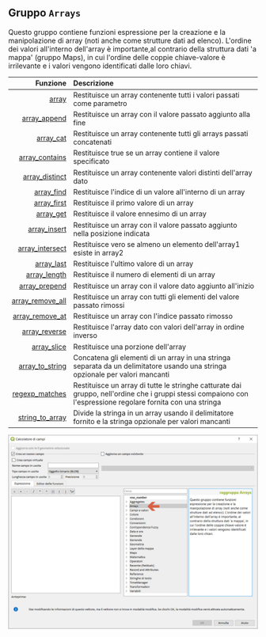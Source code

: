 ## Gruppo `Arrays`

Questo gruppo contiene funzioni espressione per la creazione e la manipolazione di array (noti anche come strutture dati ad elenco). L'ordine dei valori all'interno dell'array è importante,al contrario della struttura dati 'a mappa' (gruppo Maps), in cui l'ordine delle coppie chiave-valore è irrilevante e i valori vengono identificati dalle loro chiavi.

| Funzione  | Descrizione|
|----------:|:-----------|
|[array](array.md)|Restituisce un array contenente tutti i valori passati come parametro|
|[array_append](array_append,md)|Restituisce un array con il valore passato aggiunto alla fine|
|[array_cat](array_cat.md)|Restituisce un array contenente tutti gli arrays passati concatenati|
|[array_contains](array_contains.md)|Restituisce true se un array contiene il valore specificato|
|[array_distinct](array_distinct.md)|Restituisce un array contenente valori distinti dell'array dato|
|[array_find](array_find.md)|Restituisce l'indice di un valore all'interno di un array|
|[array_first](array_first.md)|Restituisce il primo valore di un array|
|[array_get](array_get.md)|Restituisce il valore ennesimo di un array|
|[array_insert](array_insert.md)|Restituisce un array con il valore passato aggiunto nella posizione indicata|
|[array_intersect](array_intersect.md)|Restituisce vero se almeno un elemento dell'array1 esiste in array2|
|[array_last](array_last.md)|Restituisce l'ultimo valore di un array|
|[array_length](array_length.md)|Restituisce il numero di elementi di un array|
|[array_prepend](array_prepend.md)|Restituisce un array con il valore dato aggiunto all'inizio|
|[array_remove_all](array_remove_all.md)|Restituisce un array con tutti gli elementi del valore passato rimossi|
|[array_remove_at](array_remove_at.md)|Restituisce un array con l'indice passato rimosso|
|[array_reverse](array_reverse.md)|Restituisce l'array dato con valori dell'array in ordine inverso|
|[array_slice](array_slice.md)|Restituisce una porzione dell'array|
|[array_to_string](array_to_string.md)|Concatena gli elementi di un array in una stringa separata da un delimitatore usando una stringa opzionale per valori mancanti|
|[regexp_matches](regexp_matches.md)|Restituisce un array di tutte le stringhe catturate dai gruppo, nell'ordine che i gruppi stessi compaiono con l'espressione regolare fornita con una stringa|
|[string_to_array](string_to_array.md)|Divide la stringa in un array usando il delimitatore fornito e la stringa opzionale per valori mancanti|


<img src="/img/arrays/gruppo_arrays1.png">
